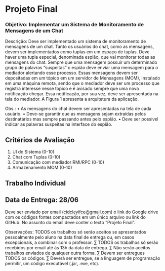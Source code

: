 # Projeto Final

### Objetivo: Implementar um Sistema de Monitoramento de Mensagens de um Chat

Descrição: Deve ser implementado um sistema de monitoramento de mensagens de um
chat. Tanto os usuários do chat, como as mensagens, devem ser implementados como
tuplas em um espaço de tuplas. Deve haver uma tupla especial, denominada espião, que
vai monitorar todas as mensagens do chat. Sempre que uma mensagem possuir um
determinado grupo de palavras “suspeitas” o espião deve enviar uma mensagem para o
mediador alertando esse processo. Essas mensagens devem ser depositadas em um
tópico em um servidor de Mensagens (MOM), instalado em uma máquina remota,
sendo que o mediador deve ser um processo que registra interesse nesse tópico e é
avisado sempre que uma nova notificação chegar. Essa notificação, por sua vez, deve
ser apresentada na tela do mediador. A Figura 1 apresenta a arquitetura da aplicação.

Obs.:
• As mensagens do chat devem ser apresentadas na tela de cada usuário.
• Deve-se garantir que as mensagens sejam extraídas pelos destinatários mas sempre
passando antes pelo espião.
• Deve ser possível indicar as palavras suspeitas na interface do espião.

## Critérios de Avaliação

1. UI do Sistema (0-10)
2. Chat com Tuplas (0-10)
3. Comunicação com mediador RMI/RPC (0-10)
4. Armazenamento MOM (0-10)

## Trabalho Individual

## Data de Entrega: 28/06

Deve ser enviado por email (cidcleyifce@gmail.com) o link do Google drive com os
códigos fontes compactados em um único arquivo ou link do GitHub. No assunto do
email deve conter o texto “Projeto Final”.

Observações:
TODOS os trabalhos só serão aceitos se apresentados pessoalmente pelo aluno
na data final de entrega ou, em casos excepcionais, a combinar com o professor.
∑ TODOS os trabalhos só serão recebidos por email até às 13h da data de entrega.
∑ Não serão aceitos trabalhos enviados de qualquer outra forma.
∑ Devem ser entregues TODOS os códigos.
∑ Deverá ser entregue, se a linguagem de programação permitir, um código
executável (.jar, .exe, etc).
